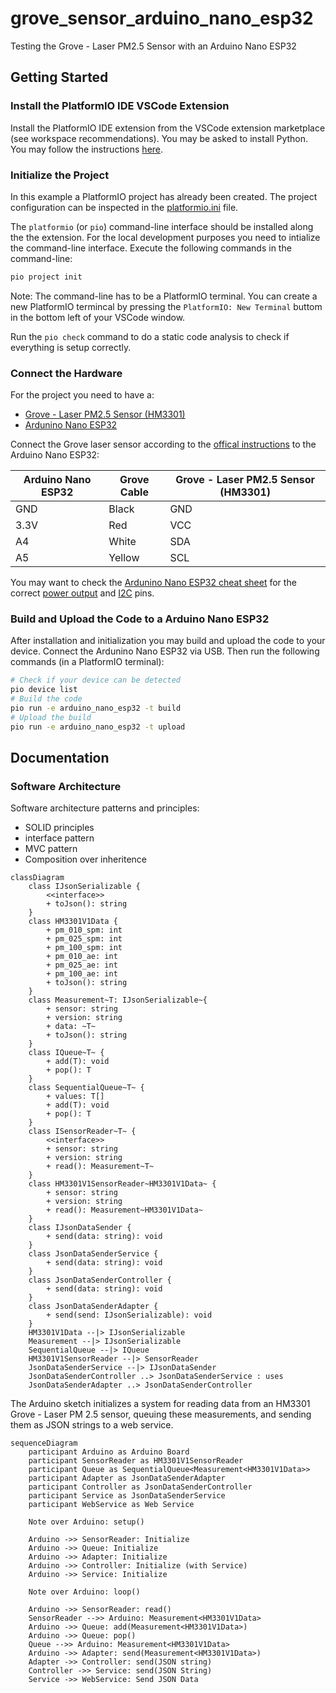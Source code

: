 # grove_sensor_arduino_nano_esp32

Testing the Grove  - Laser PM2.5 Sensor with an Arduino Nano ESP32

## Getting Started

### Install the PlatformIO IDE VSCode Extension

Install the PlatformIO IDE extension from the VSCode extension marketplace (see workspace recommendations). You may be asked to install Python. You may follow the instructions [here](https://docs.platformio.org/en/latest/faq/install-python.html).

### Initialize the Project

In this example a PlatformIO project has already been created. The project configuration can be inspected in the [platformio.ini](./platformio.ini) file.

The `platformio` (or `pio`) command-line interface should be installed along the the extension. For the local development purposes you need to intialize the  command-line interface. Execute the following commands in the command-line:

```bash
pio project init
```

Note: The command-line has to be a PlatformIO terminal. You can create a new PlatformIO termincal by pressing the `PlatformIO: New Terminal` buttom in the bottom left of your VSCode window.

Run the `pio check` command to do a static code analysis to check if everything is setup correctly.

### Connect the Hardware

For the project you need to have a:

- [Grove - Laser PM2.5 Sensor (HM3301)](https://wiki.seeedstudio.com/Grove-Laser_PM2.5_Sensor-HM3301/)
- [Ardunino Nano ESP32](https://docs.arduino.cc/tutorials/nano-esp32/cheat-sheet/)

Connect the Grove laser sensor according to the [offical instructions](https://wiki.seeedstudio.com/Grove-Laser_PM2.5_Sensor-HM3301/) to the Arduino Nano ESP32:

| Arduino Nano ESP32 | Grove Cable | Grove - Laser PM2.5 Sensor (HM3301) |
|--------------------|-------------|-------------------------------------|
| GND                | Black       | GND                                 |
| 3.3V               | Red         | VCC                                 |
| A4                 | White       | SDA                                 |
| A5                 | Yellow      | SCL                                 |

You may want to check the [Ardunino Nano ESP32 cheat sheet](https://docs.arduino.cc/tutorials/nano-esp32/cheat-sheet/) for the correct [power output](https://docs.arduino.cc/tutorials/nano-esp32/cheat-sheet/#power-considerations) and [I2C](https://docs.arduino.cc/tutorials/nano-esp32/cheat-sheet/#i2c) pins.

### Build and Upload the Code to a Arduino Nano ESP32

After installation and initialization you may build and upload the code to your device. Connect the Ardunino Nano ESP32 via USB. Then run the following commands (in a PlatformIO terminal):

```bash
# Check if your device can be detected
pio device list
# Build the code
pio run -e arduino_nano_esp32 -t build
# Upload the build
pio run -e arduino_nano_esp32 -t upload
```

## Documentation

### Software Architecture

Software architecture patterns and principles:

- SOLID principles
- interface pattern
- MVC pattern
- Composition over inheritence

```mermaid
classDiagram
    class IJsonSerializable {
        <<interface>>
        + toJson(): string
    }
    class HM3301V1Data {
        + pm_010_spm: int
        + pm_025_spm: int
        + pm_100_spm: int
        + pm_010_ae: int
        + pm_025_ae: int
        + pm_100_ae: int
        + toJson(): string
    }
    class Measurement~T: IJsonSerializable~{
        + sensor: string
        + version: string
        + data: ~T~
        + toJson(): string
    }
    class IQueue~T~ {
        + add(T): void
        + pop(): T
    }
    class SequentialQueue~T~ {
        + values: T[]
        + add(T): void
        + pop(): T
    }
    class ISensorReader~T~ {
        <<interface>>
        + sensor: string
        + version: string
        + read(): Measurement~T~
    }
    class HM3301V1SensorReader~HM3301V1Data~ {
        + sensor: string
        + version: string
        + read(): Measurement~HM3301V1Data~
    }
    class IJsonDataSender {
        + send(data: string): void
    }
    class JsonDataSenderService {
        + send(data: string): void
    }
    class JsonDataSenderController {
        + send(data: string): void
    }
    class JsonDataSenderAdapter {
        + send(send: IJsonSerializable): void
    }
    HM3301V1Data --|> IJsonSerializable
    Measurement --|> IJsonSerializable
    SequentialQueue --|> IQueue
    HM3301V1SensorReader --|> SensorReader
    JsonDataSenderService --|> IJsonDataSender
    JsonDataSenderController ..> JsonDataSenderService : uses
    JsonDataSenderAdapter ..> JsonDataSenderController
```

The Arduino sketch initializes a system for reading data from an HM3301 Grove - Laser PM 2.5 sensor, queuing these measurements, and sending them as JSON strings to a web service.

```mermaid
sequenceDiagram
    participant Arduino as Arduino Board
    participant SensorReader as HM3301V1SensorReader
    participant Queue as SequentialQueue<Measurement<HM3301V1Data>>
    participant Adapter as JsonDataSenderAdapter
    participant Controller as JsonDataSenderController
    participant Service as JsonDataSenderService
    participant WebService as Web Service

    Note over Arduino: setup()

    Arduino ->> SensorReader: Initialize
    Arduino ->> Queue: Initialize
    Arduino ->> Adapter: Initialize
    Arduino ->> Controller: Initialize (with Service)
    Arduino ->> Service: Initialize

    Note over Arduino: loop()

    Arduino ->> SensorReader: read()
    SensorReader -->> Arduino: Measurement<HM3301V1Data>
    Arduino ->> Queue: add(Measurement<HM3301V1Data>)
    Arduino ->> Queue: pop()
    Queue -->> Arduino: Measurement<HM3301V1Data>
    Arduino ->> Adapter: send(Measurement<HM3301V1Data>)
    Adapter ->> Controller: send(JSON string)
    Controller ->> Service: send(JSON String)
    Service ->> WebService: Send JSON Data
```